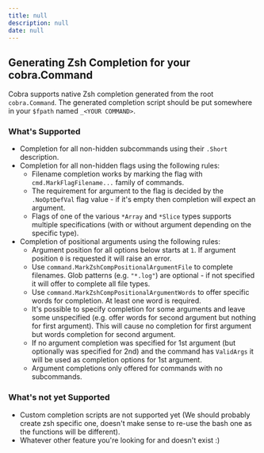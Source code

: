 ```yaml
---
title: null
description: null
date: null
---
```


## Generating Zsh Completion for your cobra.Command

Cobra supports native Zsh completion generated from the root `cobra.Command`.
The generated completion script should be put somewhere in your `$fpath` named
`_<YOUR COMMAND>`.

### What's Supported

- Completion for all non-hidden subcommands using their `.Short` description.
- Completion for all non-hidden flags using the following rules:
  - Filename completion works by marking the flag with `cmd.MarkFlagFilename...`
    family of commands.
  - The requirement for argument to the flag is decided by the `.NoOptDefVal`
    flag value - if it's empty then completion will expect an argument.
  - Flags of one of the various `*Array` and `*Slice` types supports multiple
    specifications (with or without argument depending on the specific type).
- Completion of positional arguments using the following rules:
  - Argument position for all options below starts at `1`. If argument position
    `0` is requested it will raise an error.
  - Use `command.MarkZshCompPositionalArgumentFile` to complete filenames. Glob
    patterns (e.g. `"*.log"`) are optional - if not specified it will offer to
    complete all file types.
  - Use `command.MarkZshCompPositionalArgumentWords` to offer specific words for
    completion. At least one word is required.
  - It's possible to specify completion for some arguments and leave some
    unspecified (e.g. offer words for second argument but nothing for first
    argument). This will cause no completion for first argument but words
    completion for second argument.
  - If no argument completion was specified for 1st argument (but optionally was
    specified for 2nd) and the command has `ValidArgs` it will be used as
    completion options for 1st argument.
  - Argument completions only offered for commands with no subcommands.

### What's not yet Supported

- Custom completion scripts are not supported yet (We should probably create zsh
  specific one, doesn't make sense to re-use the bash one as the functions will
  be different).
- Whatever other feature you're looking for and doesn't exist :)
